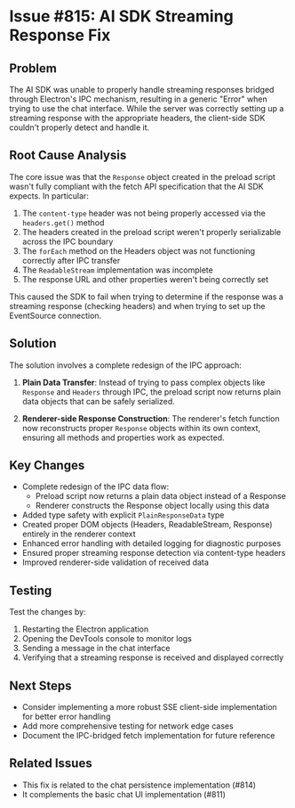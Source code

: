 # Issue #815: AI SDK Streaming Response Fix

## Problem

The AI SDK was unable to properly handle streaming responses bridged through Electron's IPC mechanism, resulting in a generic "Error" when trying to use the chat interface. While the server was correctly setting up a streaming response with the appropriate headers, the client-side SDK couldn't properly detect and handle it.

## Root Cause Analysis

The core issue was that the `Response` object created in the preload script wasn't fully compliant with the fetch API specification that the AI SDK expects. In particular:

1. The `content-type` header was not being properly accessed via the `headers.get()` method
2. The headers created in the preload script weren't properly serializable across the IPC boundary
3. The `forEach` method on the Headers object was not functioning correctly after IPC transfer
4. The `ReadableStream` implementation was incomplete
5. The response URL and other properties weren't being correctly set

This caused the SDK to fail when trying to determine if the response was a streaming response (checking headers) and when trying to set up the EventSource connection.

## Solution

The solution involves a complete redesign of the IPC approach:

1. **Plain Data Transfer**: Instead of trying to pass complex objects like `Response` and `Headers` through IPC, the preload script now returns plain data objects that can be safely serialized.

2. **Renderer-side Response Construction**: The renderer's fetch function now reconstructs proper `Response` objects within its own context, ensuring all methods and properties work as expected.

## Key Changes

- Complete redesign of the IPC data flow:
  - Preload script now returns a plain data object instead of a Response
  - Renderer constructs the Response object locally using this data
- Added type safety with explicit `PlainResponseData` type
- Created proper DOM objects (Headers, ReadableStream, Response) entirely in the renderer context
- Enhanced error handling with detailed logging for diagnostic purposes
- Ensured proper streaming response detection via content-type headers
- Improved renderer-side validation of received data

## Testing

Test the changes by:
1. Restarting the Electron application
2. Opening the DevTools console to monitor logs
3. Sending a message in the chat interface
4. Verifying that a streaming response is received and displayed correctly

## Next Steps

- Consider implementing a more robust SSE client-side implementation for better error handling
- Add more comprehensive testing for network edge cases
- Document the IPC-bridged fetch implementation for future reference

## Related Issues

- This fix is related to the chat persistence implementation (#814)
- It complements the basic chat UI implementation (#811)